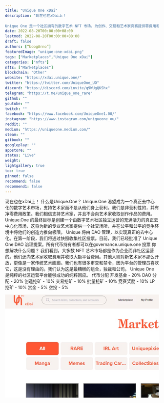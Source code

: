 ```yaml
---
title: "Unique One xDai"
description: "现在也在xDai上！

Unique One 是一个社区拥有的数字艺术 NFT 市场，为创作、交易和艺术家竞赛提供零费用和奖励。"
date: 2022-08-20T00:00:00+08:00
lastmod: 2022-08-20T00:00:00+08:00
draft: false
authors: [“boogArno”]
featuredImage: "unique-one-xdai.png"
tags: ["Marketplaces","Unique One xDai"]
categories: ["nfts"]
nfts: ["Marketplaces"]
blockchain: "Other"
website: "https://xdai.unique.one/"
twitter: "https://twitter.com/UniqueOne_UO"
discord: "https://discord.com/invite/q9WUgQKShx"
telegram: "https://t.me/unique_one_rare"
github: ""
youtube: ""
twitch: ""
facebook: "https://www.facebook.com/UniqueOne1.00/"
instagram: "https://www.instagram.com/uniqueone_ou/"
reddit: ""
medium: "https://uniqueone.medium.com/"
steam: ""
gitbook: ""
googleplay: ""
appstore: ""
status: "Live"
weight: 
lightgallery: true
toc: true
pinned: false
recommend: false
recommend1: false
---
```

现在也在xDai上！
什么是Unique.One？
Unique.One 渴望成为一个真正去中心化的数字艺术市场，支持艺术家而不是从他们身上获利。我们是非营利性的，并有净零费用政策。我们相信支持艺术家，并且不会向艺术家收取创作作品的费用。
Unique.One 的最终目标是创建一个由数字艺术社区独立运营的充满活力的真正去中心化市场，这将为新的专业艺术家提供一个社交场所，并在公平和公平的竞争环境中将他们的创造力推向极限。
Unique 将由 DAO 管理，以实现真正的去中心化。在第一阶段，我们将通过快照收集社区投票。目前，我们已经批准了 Unique One DAO 治理提案。所有代币持有者都可以在governance.unique.one 投票
你想解决什么问题？
我们看到，大多数 NFT 艺术市场都是作为企业而非社区运营的。他们还向艺术家收取费用并收取大额平台费用。其他人则对新艺术家不那么开放，更像是一家传统艺术画廊。我们也有很多审查和禁令，因为平台的管理员喜欢它，这是没有理由的。我们认为这是最糟糕的组合，独裁和公司。 Unique One 是纯粹的社区运营平台能够成功的纯粹回应。
代币分配
开发基金 - 20% DAO 分配 - 20% 创造挖矿 - 10% 交易挖矿 - 10% 批量挖矿 - 10% 竞赛奖励 - 10% LP 挖矿 - 10% 赏金 - 5% 空投 - 5%

![uniqueonexdai-dapp-marketplaces-other-image1_2d123546abf6ddb2871a5193ba32f3ed](uniqueonexdai-dapp-marketplaces-other-image1_2d123546abf6ddb2871a5193ba32f3ed.png)
